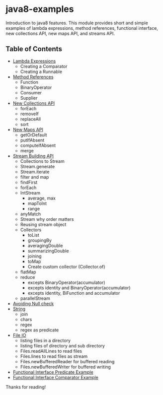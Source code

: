 java8-examples
==============

Introduction to java8 features. This module provides short and simple examples of lambda expressions, method references,
functional interface, new collections API, new maps API, and streams API.

Table of Contents
-----------------

  * [Lambda Expressions](src/examples/SimpleLambda.java)
    * Creating a Comparator
    * Creating a Runnable
  * [Method References](src/examples/MethodReferencesLambda.java)
    * Function
    * BinaryOperator
    * Consumer
    * Supplier
  * [New Collections API](src/examples/NewAPICollections.java)
    * forEach
    * removeIf
    * replaceAll
    * sort
  * [New Maps API](src/examples/NewAPIMap.java)
    * getOrDefault
    * putIfAbsent
    * computeIfAbsent
    * merge
  * [Stream Building API](src/examples/MainStreamBuilding.java)
    * Collections to Stream
    * Stream.generate
    * Stream.iterate
    * filter and map
    * findFirst
    * forEach
    * IntStream
        * average, max
        * mapToInt
        * range
    * anyMatch
    * Stream why order matters
    * Reusing stream object
    * Collectors
        * toList
        * groupingBy
        * averagingDouble
        * summarizingDouble
        * joining
        * toMap
        * Create custom collector (Collector.of)
    * flatMap
    * reduce
        * excepts BinaryOperator(accumulator)
        * excepts identity and BinaryOperator(accumulator)
        * excepts identity, BiFunction and accumulator
    * parallelStream
  * [Avoiding Null check](src/examples/MainNullCheck.java)
  * [String](src/examples/MainStrings.java)
    * join
    * chars
    * regex
    * regex as predicate
  * [File IO](src/examples/MainFileIO.java)
      * listing files in a directory
      * listing files of directory and sub directory
      * Files.readAllLines to read files
      * Files.lines to read files as stream
      * Files.newBufferedReader for buffered reading
      * Files.newBufferedWriter for buffered writing
  * [Functional Interface Predicate Example](src/examples/MainPredicate.java)
  * [Functional Interface Comparator Example](src/examples/MainComparator.java)

Thanks for reading!
